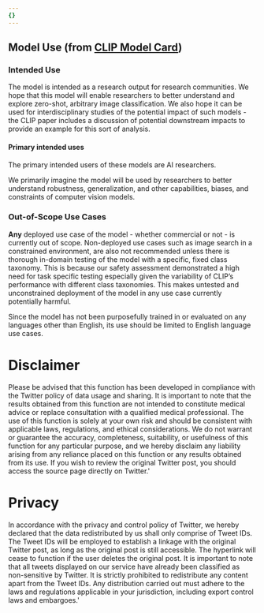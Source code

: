 ```yaml
---
{}
---
```


## Model Use (from [CLIP Model Card](https://huggingface.co/openai/clip-vit-large-patch14))

### Intended Use

The model is intended as a research output for research communities. We hope that this model will enable researchers to better understand and explore zero-shot, arbitrary image classification. We also hope it can be used for interdisciplinary studies of the potential impact of such models - the CLIP paper includes a discussion of potential downstream impacts to provide an example for this sort of analysis.

#### Primary intended uses

The primary intended users of these models are AI researchers.

We primarily imagine the model will be used by researchers to better understand robustness, generalization, and other capabilities, biases, and constraints of computer vision models.

### Out-of-Scope Use Cases

**Any** deployed use case of the model - whether commercial or not - is currently out of scope. Non-deployed use cases such as image search in a constrained environment, are also not recommended unless there is thorough in-domain testing of the model with a specific, fixed class taxonomy. This is because our safety assessment demonstrated a high need for task specific testing especially given the variability of CLIP’s performance with different class taxonomies. This makes untested and unconstrained deployment of the model in any use case currently potentially harmful. 


Since the model has not been purposefully trained in or evaluated on any languages other than English, its use should be limited to English language use cases.


# Disclaimer
Please be advised that this function has been developed in compliance with the Twitter policy of data usage and sharing. It is important to note that the results obtained from this function are not intended to constitute medical advice or replace consultation with a qualified medical professional. The use of this function is solely at your own risk and should be consistent with applicable laws, regulations, and ethical considerations. We do not warrant or guarantee the accuracy, completeness, suitability, or usefulness of this function for any particular purpose, and we hereby disclaim any liability arising from any reliance placed on this function or any results obtained from its use. If you wish to review the original Twitter post, you should access the source page directly on Twitter.'

# Privacy
In accordance with the privacy and control policy of Twitter, we hereby declared that the data redistributed by us shall only comprise of Tweet IDs. The Tweet IDs will be employed to establish a linkage with the original Twitter post, as long as the original post is still accessible. The hyperlink will cease to function if the user deletes the original post. It is important to note that all tweets displayed on our service have already been classified as non-sensitive by Twitter. It is strictly prohibited to redistribute any content apart from the Tweet IDs. Any distribution carried out must adhere to the laws and regulations applicable in your jurisdiction, including export control laws and embargoes.'